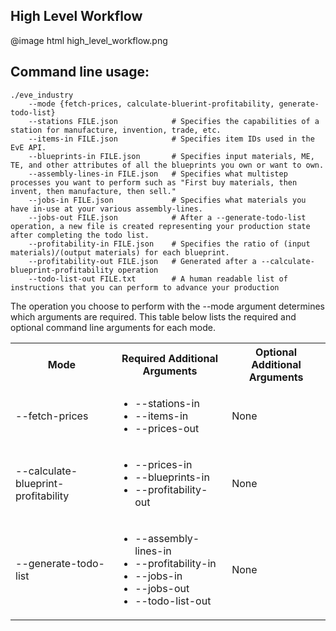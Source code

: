 High Level Workflow
----
@image html high_level_workflow.png

Command line usage:
----
````
./eve_industry
    --mode {fetch-prices, calculate-bluerint-profitability, generate-todo-list}
    --stations FILE.json            # Specifies the capabilities of a station for manufacture, invention, trade, etc.
    --items-in FILE.json            # Specifies item IDs used in the EvE API.
    --blueprints-in FILE.json       # Specifies input materials, ME, TE, and other attributes of all the blueprints you own or want to own.
    --assembly-lines-in FILE.json   # Specifies what multistep processes you want to perform such as "First buy materials, then invent, then manufacture, then sell."
    --jobs-in FILE.json             # Specifies what materials you have in-use at your various assembly-lines.
    --jobs-out FILE.json            # After a --generate-todo-list operation, a new file is created representing your production state after completing the todo list.
    --profitability-in FILE.json    # Specifies the ratio of (input materials)/(output materials) for each blueprint.
    --profitability-out FILE.json   # Generated after a --calculate-blueprint-profitability operation
    --todo-list-out FILE.txt        # A human readable list of instructions that you can perform to advance your production
````

The operation you choose to perform with the --mode argument determines which
arguments are required.  This table below lists the required and optional
command line arguments for each mode.

<table>
    <tr>
        <th>Mode</th>
        <th>Required Additional Arguments</th>
        <th>Optional Additional Arguments</th>
    </tr>
    <tr>
        <td>--fetch-prices</td>
        <td>
            <ul>
                <li>--stations-in</li>
                <li>--items-in</li>
                <li>--prices-out</li>
            </ul>
        </td>
        <td>None</td>
    </tr>
    <tr>
        <td>--calculate-blueprint-profitability</td>
        <td>
            <ul>
                <li>--prices-in</li>
                <li>--blueprints-in</li>
                <li>--profitability-out</li>
            </ul>
        </td>
        <td>None</td>
    </tr>
    <tr>
        <td>--generate-todo-list</td>
        <td>
            <ul>
                <li>--assembly-lines-in</li>
                <li>--profitability-in</li>
                <li>--jobs-in</li>
                <li>--jobs-out</li>
                <li>--todo-list-out</li>
            </ul>
        </td>
        <td>None</td>
    </tr>
</table>

